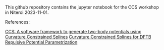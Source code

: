This github repository contains the jupyter notebook for the CCS workshop in Niteroi 2023-11-01.

References: 

[CCS: A software framework to generate two-body potentials using Curvature Constrained Splines](https://www.sciencedirect.com/science/article/abs/pii/S0010465520302915)
[Curvature Constrained Splines for DFTB Repulsive Potential Parametrization](https://pubs.acs.org/doi/10.1021/acs.jctc.0c01156)
